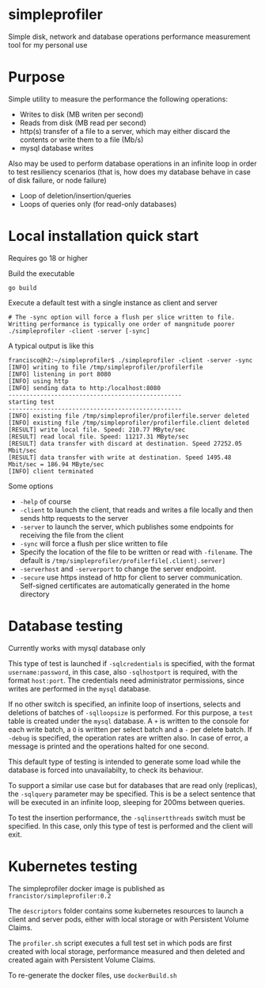 # simpleprofiler
Simple disk, network and database operations performance measurement tool for my personal use

# Purpose
Simple utility to measure the performance the following operations:
* Writes to disk (MB writen per second)
* Reads from disk (MB read per second)
* http(s) transfer of a file to a server, which may either discard the contents or write them to a file (Mb/s)
* mysql database writes

Also may be used to perform database operations in an infinite loop in order to test resiliency scenarios (that
is, how does my database behave in case of disk failure, or node failure)
* Loop of deletion/insertion/queries
* Loops of queries only (for read-only databases)

# Local installation quick start

Requires go 18 or higher

Build the executable

```
go build
```

Execute a default test with a single instance as client and server

```
# The -sync option will force a flush per slice written to file. Writting performance is typically one order of mangnitude poorer
./simpleprofiler -client -server [-sync]
```

A typical output is like this

```
francisco@h2:~/simpleprofiler$ ./simpleprofiler -client -server -sync
[INFO] writing to file /tmp/simpleprofiler/profilerfile
[INFO] listening in port 8080
[INFO] using http
[INFO] sending data to http:/localhost:8080
-------------------------------------------------
starting test
-------------------------------------------------
[INFO] existing file /tmp/simpleprofiler/profilerfile.server deleted
[INFO] existing file /tmp/simpleprofiler/profilerfile.client deleted
[RESULT] write local file. Speed: 210.77 MByte/sec
[RESULT] read local file. Speed: 11217.31 MByte/sec
[RESULT] data transfer with discard at destination. Speed 27252.05 Mbit/sec
[RESULT] data transfer with write at destination. Speed 1495.48 Mbit/sec = 186.94 MByte/sec
[INFO] client terminated
```

Some options
* `-help` of course
* `-client` to launch the client, that reads and writes a file locally and then sends http requests to the server
* `-server` to launch the server, which publishes some endpoints for receiving the file from the client
* `-sync` will force a flush per slice written to file
* Specify the location of the file to be written or read with `-filename`. The default is `/tmp/simpleprofiler/profilerfile[.client|.server]`
* `-serverhost` and `-serverport` to change the server endpoint. 
* `-secure` use https instead of http for client to server communication. Self-signed certificates are automatically generated in the home
directory

# Database testing

Currently works with mysql database only

This type of test is launched if `-sqlcredentials` is specified, with the format `username:password`, in this case, also `-sqlhostport` is
required, with the format `host:port`. The credentials need administrator permissions, since writes are performed in the `mysql` database.

If no other switch is specified, an infinite loop of insertions, selects and deletions of batches of `-sqlloopsize` is performed. For
this purpose, a `test` table is created under the `mysql` database. A `+` is written to the console for each write batch, a `O` is written
per select batch and a `-` per delete batch. If `-debug` is specified, the operation rates are written also. In case of error, a message
is printed and the operations halted for one second.

This default type of testing is intended to generate some load while the database is forced into unavailabilty, to check its behaviour.

To support a similar use case but for databases that are read only (replicas), the `-sqlquery` parameter may be specified. This is be a
select sentence that will be executed in an infinite loop, sleeping for 200ms between queries.

To test the insertion performance, the `-sqlinsertthreads` switch must be specified. In this case, only this type of test is performed and
the client will exit.

# Kubernetes testing

The simpleprofiler docker image is published as `francistor/simpleprofiler:0.2`

The `descriptors` folder contains some kubernetes resources to launch a client and server pods, either with local storage or with Persistent
Volume Claims.

The `profiler.sh` script executes a full test set in which pods are first created with local storage, performance measured and then deleted
and created again with Persistent Volume Claims.

To re-generate the docker files, use `dockerBuild.sh`



